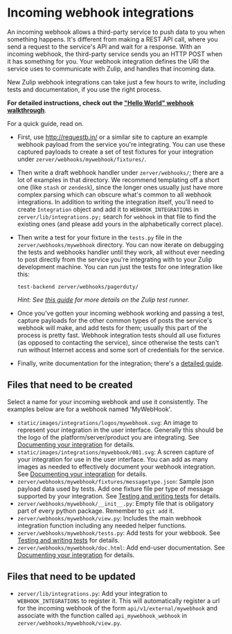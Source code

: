 # Incoming webhook integrations

An incoming webhook allows a third-party service to push data to you when something
happens. It's different from making a REST API call, where you send a request
to the service's API and wait for a response. With an incoming webhook, the third-party
service sends you an HTTP POST when it has something for you. Your webhook
integration defines the URI the service uses to communicate with Zulip, and
handles that incoming data.

New Zulip webhook integrations can take just a few hours to write,
including tests and documentation, if you use the right process.

**For detailed instructions, check out the ["Hello World" webhook walkthrough](
webhook-walkthrough)**.

For a quick guide, read on.

* First, use <http://requestb.in/> or a similar site to capture an
    example webhook payload from the service you're integrating.  You
    can use these captured payloads to create a set of test fixtures
    for your integration under `zerver/webhooks/mywebhook/fixtures/`.

* Then write a draft webhook handler under `zerver/webhooks/`; there
    are a lot of examples in that directory.  We recommend templating
    off a short one (like `stash` or `zendesk`), since the longer ones
    usually just have more complex parsing which can obscure what's
    common to all webhook integrations.  In addition to writing the
    integration itself, you'll need to create `Integration` object and
    add it to `WEBHOOK_INTEGRATIONS` in `zerver/lib/integrations.py;`
    search for `webhook` in that file to find the existing ones (and
    please add yours in the alphabetically correct place).

* Then write a test for your fixture in the `tests.py` file in the
    `zerver/webhooks/mywebhook` directory.  You can now iterate on
    debugging the tests and webhooks handler until they work, all
    without ever needing to post directly from the service you're
    integrating with to your Zulip development machine.  You can run
    just the tests for one integration like this:

    ```
    test-backend zerver/webhooks/pagerduty/
    ```

    *Hint: See
    [this guide](https://zulip.readthedocs.io/en/latest/testing/testing.html)
    for more details on the Zulip test runner.*

* Once you've gotten your incoming webhook working and passing a test, capture
    payloads for the other common types of posts the service's webhook
    will make, and add tests for them; usually this part of the
    process is pretty fast.  Webhook integration tests should all use
    fixtures (as opposed to contacting the service), since otherwise
    the tests can't run without Internet access and some sort of
    credentials for the service.

* Finally, write documentation for the integration; there's a
  [detailed guide][integration-docs-guide].

## Files that need to be created

Select a name for your incoming webhook and use it consistently. The examples
below are for a webhook named 'MyWebHook'.

* `static/images/integrations/logos/mywebhook.svg`: An image to represent
  your integration in the user interface. Generally this should be the logo of the
  platform/server/product you are integrating. See [Documenting your
  integration][integration-docs-guide] for details.
* `static/images/integrations/mywebbook/001.svg`: A screen capture of your
  integration for use in the user interface. You can add as many images as needed
  to effectively document your webhook integration. See [Documenting your
  integration][integration-docs-guide] for details.
* `zerver/webhooks/mywebhook/fixtures/messagetype.json`: Sample json payload data
  used by tests. Add one fixture file per type of message supported by your
  integration. See [Testing and writing tests](
  https://zulip.readthedocs.io/en/latest/testing/testing.html) for details.
* `zerver/webhooks/mywebhook/__init__.py`: Empty file that is obligatory
   part of every python package.  Remember to `git add` it.
* `zerver/webhooks/mywebhook/view.py`: Includes the main webhook integration
  function including any needed helper functions.
* `zerver/webhooks/mywebhook/tests.py`: Add tests for your
  webbook. See [Testing and writing tests](
  https://zulip.readthedocs.io/en/latest/testing/testing.html) for details.
* `zerver/webhooks/mywebhook/doc.html`: Add end-user documentation. See
  [Documenting your integration][integration-docs-guide] for details.

[integration-docs-guide]: https://zulip.readthedocs.io/en/stable/subsystems/integration-docs.html

## Files that need to be updated

* `zerver/lib/integrations.py`: Add your integration to
`WEBHOOK_INTEGRATIONS` to register it.  This will automatically
register a url for the incoming webhook of the form `api/v1/external/mywebhook`
and associate with the function called `api_mywebhook_webhook` in
`zerver/webhooks/mywebhook/view.py`.
